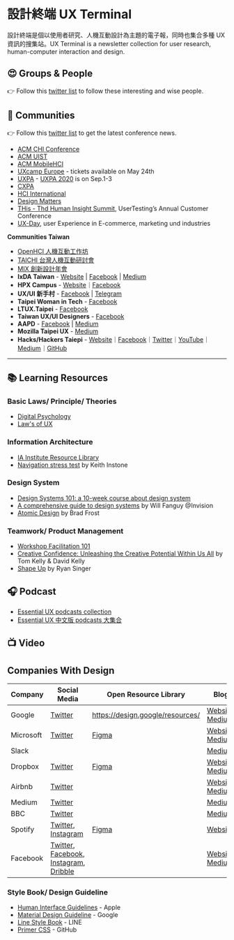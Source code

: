 # 設計終端 UX Terminal

設計終端是個以使用者研究、人機互動設計為主題的電子報，同時也集合多種 UX 資訊的搜集站。UX Terminal is a newsletter collection for user research, human-computer interaction and design.

## 😍 Groups & People

👉 Follow this [twitter list](https://twitter.com/i/lists/1191346528742363136?s=20) to follow these interesting and wise people.


## 🌈 Communities

👉 Follow this [twitter list](https://twitter.com/i/lists/1262383731551154176?s=20) to get the latest conference news.

- [ACM CHI Conference](https://twitter.com/sig_chi)
- [ACM UIST](https://twitter.com/ACMUIST)
- [ACM MobileHCI](https://twitter.com/ACMMobileHCI)
- [UXcamp Europe](https://www.uxcampeurope.org) - tickets available on May 24th
- [UXPA](https://twitter.com/UXPA_Int) - [UXPA 2020](https://uxpa2020.org/) is on Sep.1-3
- [CXPA](https://www.cxpa.org/home)
- [HCI International](http://www.hci.international/news)
- [Design Matters](https://twitter.com/designmattersdk/)
- [THis - Thd Human Insight Summit](https://www.usertesting.com/this20), UserTesting’s Annual 
Customer Conference
- [UX-Day](https://ux-day.de), user Experience in E-commerce, marketing und industries

**Communities Taiwan**

- [OpenHCI 人機互動工作坊](http://www.openhci.com)
- [TAICHI 台灣人機互動研討會](https://www.facebook.com/taiwanchi2019/)
- [MIX 創新設計年會](https://mixconf.tw)
- **IxDA Taiwan** - [Website](http://www.ixda.org.tw/) | [Facebook](https://www.facebook.com/ixda.tw/) | [Medium](https://medium.com/ixda-taiwan)
- **HPX Campus** - [Website](https://hpx.tw/archives/tag/hpx-campus)｜[Facebook](https://www.facebook.com/groups/406348416057481/?ref=group_browse)
- **UX/UI 新手村** - [Facebook](https://www.facebook.com/groups/257398065168080/?ref=group_browse) | [Telegram](https://t.me/uxuirookiescommunity)
- **Taipei Woman in Tech** - [Facebook](https://www.facebook.com/groups/420817431404071/?ref=group_browse)
- **LTUX.Taipei** - [Facebook](https://www.facebook.com/ltuxtaipei/)
- **Taiwan UX/UI Designers** - [Facebook](https://www.facebook.com/groups/543906982418156/?ref=group_browse)
- **AAPD** - [Facebook](https://www.facebook.com/AAPD.tw) | [Medium](https://medium.com/as-a-product-designer)
- **Mozilla Taipei UX** - [Medium](https://medium.com/mozilla-taipei-ux)
- **Hacks/Hackers Taiepi** - [Website](https://hackshackers.taipei)｜[Facebook](https://www.facebook.com/groups/868771643258752/?ref=group_browse)｜[Twitter](https://twitter.com/hackshackerstpe)｜[YouTube](https://www.youtube.com/channel/UCyU45fgMo-jLs9W4h5f701w)｜[Medium](https://medium.com/hackshackerstaipei)｜[GitHub](https://github.com/hackshackerstaipei/)

---

## 📚 Learning Resources

### Basic Laws/ Principle/ Theories

- [Digital Psychology](https://digitalpsychology.io)
- [Law's of UX](https://lawsofux.com)

### Information Architecture

- [IA Institute Resource Library](https://docs.google.com/spreadsheets/u/1/d/1fxLmmCsy2PmfPCWOtHbdlnut2gaopcy_S8b0_Z7Wkd8/htmlview?fbclid=IwAR2ZlxGbgr6KVIjsWpWKpeFzNuOqsi-tuC-3qB-4namQ34RTvnjqZesPp5Q#)
- [Navigation stress test](http://instone.org/navstress) by Keith Instone

### Design System

- [Design Systems 101: a 10-week course about design system](https://superfriendlydesign.systems/classes/design-systems-101/)
- [A comprehensive guide to design systems](https://www.invisionapp.com/inside-design/guide-to-design-systems/) by Will Fanguy @Invision
- [Atomic Design](https://atomicdesign.bradfrost.com/table-of-contents/) by Brad Frost

### Teamwork/ Product Management

- [Workshop Facilitation 101](https://www.nngroup.com/articles/workshop-facilitation-101/)
- [Creative Confidence: Unleashing the Creative Potential Within Us All](https://www.creativeconfidence.com) by Tom Kelly & David Kelly
- [Shape Up](https://basecamp.com/shapeup/webbook) by Ryan Singer

## 🎧  Podcast

- [Essential UX podcasts collection](https://lnns.co/BtZGHsKeOhq)
- [Essential UX 中文版 podcasts 大集合](https://lnns.co/E941VrILgWO)

## 📺 Video

## Companies With Design

| Company | Social Media | Open Resource Library | Blog |
| ------- | ------------ | --------------------- | ---- |
| Google  | [Twitter](https://twitter.com/googledesign) | https://design.google/resources/ | [Website](https://design.google/library/), [Medium](https://medium.com/google-design) |
| Microsoft | [Twitter](https://twitter.com/MicrosoftDesign?s=20)| [Figma](https://www.figma.com/@microsoft) | [Website](https://www.microsoft.com/design/), [Medium](https://medium.com/microsoft-design) |
| Slack   |   |  | [Medium](https://slack.design/) |
| Dropbox | [Twitter](https://twitter.com/DropboxDesign) | [Figma](https://www.figma.com/@Dropbox) | [Website](https://dropbox.design/), [Medium](https://medium.com/dropbox-design) |
| Airbnb  | [Twitter](https://twitter.com/Airbnbdesign) |  | [Website](), [Medium](https://medium.com/airbnb-design) |
| Medium  | [Twitter](https://twitter.com/mediumdesign) |  | [Medium](https://medium.design/) |
| BBC     | [Twitter](https://twitter.com/BBCAcademy) | | [Medium](https://medium.com/bbc-design-engineering) |
| Spotify | [Twitter](https://twitter.com/spotifydesign), [Instagram](https://www.instagram.com/spotify.design/) | [Figma](https://www.figma.com/@spotify) | [Website](https://spotify.design/) |
| Facebook | [Twitter](http://twitter.com/facebookdesign), [Facebook](http://facebook.com/design), [Instagram](http://instagram.com/facebookdesign), [Dribble](http://dribbble.com/facebook) |  | [Website](https://facebook.design/blog/), [Medium](http://medium.com/facebook-design) |

### Style Book/ Design Guideline

- [Human Interface Guidelines](https://developer.apple.com/design/human-interface-guidelines/) - Apple
- [Material Design Guideline](https://material.io/design/guidelines-overview) - Google
- [Line Style Book](https://linecorp.com/zh-hant/company/mission) - LINE
- [Primer CSS](https://primer.style/css/) - GitHub
